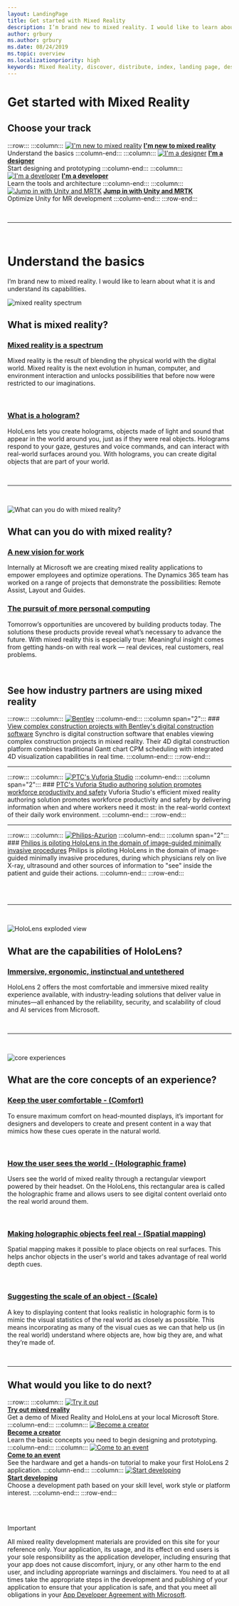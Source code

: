 ```yaml
---
layout: LandingPage
title: Get started with Mixed Reality
description: I’m brand new to mixed reality. I would like to learn about what it is and understand it’s capabilities.
author: grbury 
ms.author: grbury
ms.date: 08/24/2019
ms.topic: overview
ms.localizationpriority: high
keywords: Mixed Reality, discover, distribute, index, landing page, design, development, tutorials, sample apps, fundamentals, case studies, resources, HoloLens how-to, Open source projects
---
```


# Get started with Mixed Reality

## Choose your track


:::row:::
    :::column:::
       [![I'm new to mixed reality](images/Tile-New.jpg)](index.md#understand-the-basics)
        **[I'm new to mixed reality](index.md#understand-the-basics)**<br>
        Understand the basics
    :::column-end:::
    :::column:::
       [![I'm a designer](images/Tile-Create.jpg)](design.md)
        **[I'm a designer](design.md)**<br>
        Start designing and prototyping
    :::column-end:::
    :::column:::
       [![I'm a developer](images/Tile-Develop.jpg)](development.md)
        **[I'm a developer](development.md)**<br>
        Learn the tools and architecture
    :::column-end:::
    :::column:::
       [![Jump in with Unity and MRTK](images/Tile-JumpIn.jpg)](https://microsoft.github.io/MixedRealityToolkit-Unity/Documentation/GettingStartedWithTheMRTK.html)
        **[Jump in with Unity and MRTK](https://microsoft.github.io/MixedRealityToolkit-Unity/Documentation/GettingStartedWithTheMRTK.html)**<br>
        Optimize Unity for MR development
    :::column-end:::
:::row-end:::


<br>

---

<br>

# Understand the basics

I’m brand new to mixed reality. I would like to learn about what it is and understand its capabilities.



![mixed reality spectrum](images/RWtpZ1.jpeg)

## What is mixed reality?


### [Mixed reality is a spectrum](mixed-reality.md)
Mixed reality is the result of blending the physical world with the digital world. Mixed reality is the next evolution in human, computer, and environment interaction and unlocks possibilities that before now were restricted to our imaginations.

<br>


### [What is a hologram?](hologram.md)
HoloLens lets you create holograms, objects made of light and sound that appear in the world around you, just as if they were real objects. Holograms respond to your gaze, gestures and voice commands, and can interact with real-world surfaces around you. With holograms, you can create digital objects that are part of your world.

<br>


---

<br>

![What can you do with mixed reality?](images/HLS19_remoteAssistHologram_001.jpg)

## What can you do with mixed reality?

### [A new vision for work](https://dynamics.microsoft.com/en-us/mixed-reality/overview/)
Internally at Microsoft we are creating mixed reality applications to empower employees and optimize operations. The Dynamics 365 team has worked on a range of projects that demonstrate the possibilities: Remote Assist, Layout and Guides.
<br>

### [The pursuit of more personal computing](case-study-the-pursuit-of-more-personal-computing.md)
Tomorrow’s opportunities are uncovered by building products today. The solutions these products provide reveal what’s necessary to advance the future. With mixed reality this is especially true: Meaningful insight comes from getting hands-on with real work — real devices, real customers, real problems.


<br>



## See how industry partners are using mixed reality


:::row:::
    :::column:::
       [![Bentley](images/Bentley-Synchro1.jpg)](https://binged.it/31AR3kP)
    :::column-end:::
    :::column span="2":::
        ### [View complex construction projects with Bentley's digital construction software](https://binged.it/31AR3kP)
        Synchro is digital construction software that enables viewing complex construction projects in mixed reality. Their 4D digital construction platform combines traditional Gantt chart CPM scheduling with integrated 4D visualization capabilities in real time.
    :::column-end:::
:::row-end:::

---

:::row:::
    :::column:::
       [![PTC's Vuforia Studio](images/PTC-Vuforia-Studio1.jpg)](https://binged.it/31ARrjh)
    :::column-end:::
    :::column span="2":::
        ### [PTC's Vuforia Studio authoring solution promotes workforce productivity and safety](https://binged.it/31ARrjh)
        Vuforia Studio's efficient mixed reality authoring solution promotes workforce productivity and safety by delivering information when and where workers need it most: in the real-world context of their daily work environment.
    :::column-end:::
:::row-end:::

---

:::row:::
    :::column:::
       [![Philips-Azurion](images/Philips-Azurion1.jpg)](https://binged.it/31B1RiR)
    :::column-end:::
    :::column span="2":::
        ### [Philips is piloting HoloLens in the domain of image-guided minimally invasive procedures](https://binged.it/31B1RiR)
        Philips is piloting HoloLens in the domain of image-guided minimally invasive procedures, during which physicians rely on live X-ray, ultrasound and other sources of information to "see" inside the patient and guide their actions.
    :::column-end:::
:::row-end:::

<br>

<br>

---

<br>

![HoloLens exploded view](images/HoloLens2_ExplodedView_8k.png)

## What are the capabilities of HoloLens?

### [Immersive, ergonomic, instinctual and untethered](https://www.microsoft.com/en-us/hololens/hardware)

HoloLens 2 offers the most comfortable and immersive mixed reality experience available, with industry-leading solutions that deliver value in minutes—all enhanced by the reliability, security, and scalability of cloud and AI services from Microsoft.

<br>

---

<br>

![core experiences](images/text_in_unity_viewingangle.jpg)

## What are the core concepts of an experience?

### [Keep the user comfortable - (Comfort)](comfort.md)
To ensure maximum comfort on head-mounted displays, it’s important for designers and developers to create and present content in a way that mimics how these cues operate in the natural world.

<br>

### [How the user sees the world - (Holographic frame)](holographic-frame.md)
Users see the world of mixed reality through a rectangular viewport powered by their headset. On the HoloLens, this rectangular area is called the holographic frame and allows users to see digital content overlaid onto the real world around them.

<br>

### [Making holographic objects feel real - (Spatial mapping)](spatial-mapping.md)
Spatial mapping makes it possible to place objects on real surfaces. This helps anchor objects in the user's world and takes advantage of real world depth cues.

<br>

### [Suggesting the scale of an object - (Scale)](scale.md)
A key to displaying content that looks realistic in holographic form is to mimic the visual statistics of the real world as closely as possible. This means incorporating as many of the visual cues as we can that help us (in the real world) understand where objects are, how big they are, and what they’re made of.


<br>

---

## What would you like to do next?


:::row:::
    :::column:::
       [![Try it out](images/icon-hololensuser.jpg)](https://www.microsoft.com/en-us/windows/windows-mixed-reality?icid=SSM_Search_Promo_XCat_WindowsMixedReality_CTA1#storelocator)<br>
        **[Try out mixed reality](https://www.microsoft.com/en-us/windows/windows-mixed-reality?icid=SSM_Search_Promo_XCat_WindowsMixedReality_CTA1#storelocator)**<br>
        Get a demo of Mixed Reality and HoloLens at your local Microsoft Store. 
    :::column-end:::
    :::column:::
        [![Become a creator](images/icon-design.jpg)](design.md)<br>
        **[Become a creator](design.md)**<br>
        Learn the basic concepts you need to begin designing and prototyping.
    :::column-end:::
    :::column:::
        [![Come to an event](images/icon-calendar.jpg)](sf-academy-events.md)<br>
        **[Come to an event](sf-academy-events.md)**<br>
        See the hardware and get a hands-on tutorial to make your first HoloLens 2 application.
    :::column-end:::
    :::column:::
        [![Start developing](images/icon-developer.jpg)](development.md)<br>
        **[Start developing](development.md)**<br>
        Choose a development path based on your skill level, work style or platform interest.
    :::column-end:::
:::row-end:::


<br>

<br>



>[!IMPORTANT]
>All mixed reality development materials are provided on this site for your reference only. Your application, its usage, and its effect on end users is your sole responsibility as the application developer, including ensuring that your app does not cause discomfort, injury, or any other harm to the end user, and including appropriate warnings and disclaimers. You need to at all times take the appropriate steps in the development and publishing of your application to ensure that your application is safe, and that you meet all obligations in your [App Developer Agreement with Microsoft](https://docs.microsoft.com/legal/windows/agreements/app-developer-agreement). 
